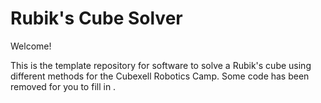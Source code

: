 # Rubik's Cube Solver

Welcome!

This is the template repository for software to solve a Rubik's cube using different methods for the Cubexell Robotics Camp. Some code has been removed for you to fill in .